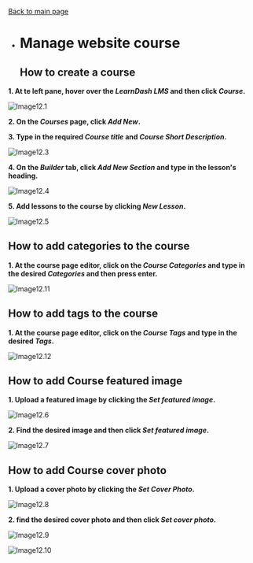 [Back to main page](https://github.com/samremonte/b1m/blob/main/documentation.md)

- # Manage website course
  
  <h2>How to create a course</h2>
  
 **1. At te left pane, hover over the _LearnDash LMS_ and then click _Course_.**

![Image12.1](/img/12.1.PNG)

 **2. On the _Courses_ page, click _Add New_.**

 **3. Type in the required _Course title_ and _Course Short Description_.**

![Image12.3](/img/12.3.PNG)

 **4. On the _Builder_ tab, click _Add New Section_ and type in the lesson's heading.**

![Image12.4](/img/12.4.PNG)

 **5. Add lessons to the course by clicking _New Lesson_.**

![Image12.5](/img/12.5.PNG)

 <h2>How to add categories to the course</h2>

**1. At the course page editor, click on the _Course Categories_ and type in the desired _Categories_ and then press enter.**

![Image12.11](/img/12.11.PNG)

 <h2>How to add tags to the course</h2>
 
**1. At the course page editor, click on the _Course Tags_ and type in the desired _Tags_.**

![Image12.12](/img/12.12.PNG)

 <h2>How to add Course featured image</h2>

**1. Upload a featured image by clicking the _Set featured image_.**

![Image12.6](/img/12.6.PNG)

**2. Find the desired image and then click _Set featured image_.**

![Image12.7](/img/12.7.PNG)

<h2>How to add Course cover photo</h2>

**1. Upload a cover photo by clicking the _Set Cover Photo_.**

![Image12.8](/img/12.8.PNG)

**2. find the desired cover photo and then click _Set cover photo_.**

![Image12.9](/img/12..PNG)

![Image12.10](/img/12.10.PNG)
